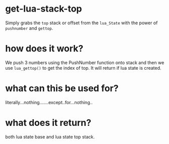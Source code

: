 # get-lua-stack-top

Simply grabs the `top` stack or offset from the `lua_State` with the power of `pushnumber` and `gettop`.

# how does it work?

We push 3 numbers using the PushNumber function onto stack and then we use `lua_gettop()` to get the index of top. It will return if lua state is created.

# what can this be used for?

literally...nothing.......except..for...nothing..

# what does it return?

both lua state base and lua state top stack.
